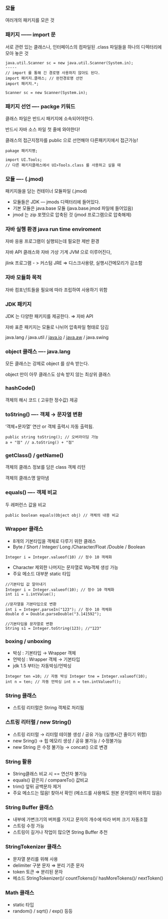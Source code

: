 ### 모듈

여러개의 패키지를 모은 것

### 패키지 —— import 문

서로 관련 있는 클래스나, 인터페이스의 컴파일된 .class 파일들을 하나의 디렉터리에 모아 놓은 것

```
java.util.Scanner sc = new java.util.Scanner(System.in);
-----
// import 를 통해 긴 경로명 사용하지 않아도 된다.
import 패키지.클래스; // 완전경로명 선언
import 패키지.*;

Scanner sc = new Scanner(System.in);
```

### 패키지 선언 —- packge 키워드

클래스 파일은 반드시 패키지에 소속되어야한다.

반드시 자바 소스 파일 첫 줄에 와야한다!

클래스의 접근지정자를 public 으로 선언해야 다른패키지에서 접근가능!

```
pakage 패키지명;
```

```
import UI.Tools; 
// 다른 패키지클래스에서 UI>Tools.class 를 사용하고 싶을 때
```

### 모듈 —- (.jmod)

패키지들을 담는 컨테이너 모듈파일 (.jmod)

-   모듈들은 JDK — jmods 디렉터리에 들어있다.
-   기본 모듈은 java.base 모듈 (java.base.jmod 파일에 들어있음)
-   jmod 는 zip 포맷으로 압축된 것 (jmod 프로그램으로 압축해제)

### 자바 실행 환경 java run time enviroment

자바 응용 프로그램이 실행되는데 필요한 제반 환경

자바 API 클래스와 자바 가상 기계 JVM 으로 이루어진다,

jlink 프로그램 - > 커스텀 JRE ⇒ 디스크사용량, 실행시간메모리가 감소함

### 자바 모듈화 목적

자바 컴포넌트들을 필요에 따라 조립하여 사용하기 위함

### JDK 패키지

JDK 는 다양한 패키지를 제공한다. ⇒ 자바 API

자바 표준 패키지는 모듈로 나뉘어 압축파일 형태로 담김

java.lang / java.util / [java.io](http://java.io) / [java.aw](http://java.aw) / java.swing

### object 클래스 —- java.lang

모든 클래스는 강제로 object 를 상속 받는다.

object 만이 아무 클래스도 상속 받지 않는 최상위 클래스

### hashCode()

객체의 해시 코드 ( 고유한 정수값) 제공

### toString() —- 객체 → 문자열 변환

‘객체+문자열’ 연산 or 객체 출력시 자동 출력됨.

```
public string toString(); // 오버라이딩 가능
a + "점" // a.toString() + "점"
```

### getClass() / getName()

객체의 클래스 정보를 담은 class 객체 리턴

객체의 클래스명 알아냄

### equals() —- 객체 비교

두 레퍼런스 값을 비교

```
public boolean equals(Object obj) // 객체의 내용 비교
```

### Wrapper 클래스

-   8개의 기본타입을 객체로 다루기 위한 클래스
-   Byte / Short / Integer/ Long /Character/Float /Double / Boolean

```
Integer i = Integer.valueof(10) // 정수 10 객체화
```

-   Character 제외한 나머지는 문자열로 Wp객체 생성 가능
-   주요 메소드 대부분 static 타입

```
//기본타입 값 알아내기
Integer i = Integer.valueof(10); // 정수 10 객체화
int ii = i.intValue();
```

```
//문자열을 기본타입으로 변환
int i = Integer.parseIn("123"); // 정수 10 객체화
double d = Double.parseDouble("3.141592");
```

```
//기본타입을 문자열로 변환
String s1 = Integer.toString(123); //"123"
```

### boxing / unboxing

-   박싱 : 기본타입 → Wrapper 객체
-   언박싱 : Wrapper 객체 → 기본타입
-   jdk 1.5 부터는 자동박싱/언박싱

```
Integer ten =10; // 자동 박싱 Integer tne = Integer.valueof(10);
int n = ten; // 자동 언박싱 int n = ten.intValueof();
```

### String 클래스

-   스트링 리터럴은 String 객체로 처리됨

### 스트링 리터럴 / new String()

-   스트링 리터럴 → 리터럴 테이블 생성 / 공유 가능 (실행시간 줄이기 위함)
-   new Sring() → 힙 메모리 생성 / 공유 불가능 / 수정불가능
-   new String 은 수정 불가능 → concat() 으로 변경

### String 활용

-   String클래스 비교 시 == 연산자 불가능
-   equals() 같은지 / compareTo() 값비교
-   trim() 앞뒤 공백문자 제거
-   주요 메소드는 많음! 찾아서 확인 (메소드를 사용해도 원본 문자열이 바뀌지 않음)

### String Buffer 클래스

-   내부에 가변크기의 버퍼를 가지고 문자의 개수에 따라 버퍼 크기 자동조절
-   스트링 수정 가능
-   스트링이 길거나 작업이 많으면 String Buffer 추천

### StringTokenizer 클래스

-   문자열 분리를 위해 사용
-   delimiter 구분 문자 ⇒ 분리 기준 문자
-   token 토큰 ⇒ 분리된 문자
-   메소드 StringTokenizer()/ countTokens()/ hasMoreTokens()/ nextToken()

### Math 클래스

-   static 타입
-   random() / sqrt() / exp() 등등